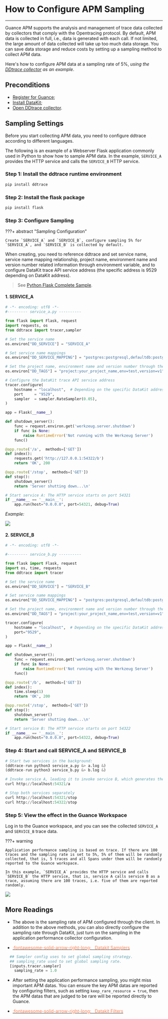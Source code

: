 # How to Configure APM Sampling
---

Guance APM supports the analysis and management of trace data collected by collectors that comply with the Opentracing protocol. By default, APM data is collected in full, i.e., data is generated with each call. If not limited, the large amount of data collected will take up too much data storage. You can save data storage and reduce costs by setting up a sampling method to collect APM data.

Here's how to configure APM data at a sampling rate of 5%, *using the [DDtrace collector](../../datakit/ddtrace.md) as an example*.

## Preconditions

- [Register for Guance](https://auth.guance.one/login/pwd);
- [Install DataKit](../../datakit/datakit-install.md); 
- [Open DDtrace collector](../../datakit/ddtrace.md). 

## Sampling Settings

Before you start collecting APM data, you need to configure ddtrace according to different languages. 

The following is an example of a Webserver Flask application commonly used in Python to show how to sample APM data. In the example, `SERVICE_A` provides the HTTP service and calls the `SERVICE_B` HTTP service. 

### Step 1: Install the ddtrace runtime environment

```python
pip install ddtrace
```

### Step 2: Install the flask package

```python
pip install flask
```

### Step 3: Configure Sampling

???+ abstract "Sampling Configuration"

    Create `SERVICE_A` and `SERVICE_B`, configure sampling 5% for `SERVICE_A`, and `SERVICE_B` is collected by default.

When creating, you need to reference ddtrace and set service name, service name mapping relationship, project name, environment name and version number related information through environment variable, and to configure DataKit trace API service address (the specific address is 9529 depending on DataKit address).

> See [Python Flask Complete Sample](../../integrations/apm/ddtrace-python.md).

#### 1. SERVICE_A

```python
# -*- encoding: utf8 -*-
#--------- service_a.py ----------

from flask import Flask, request
import requests, os
from ddtrace import tracer,sampler

# Set the service name
os.environ["DD_SERVICE"] = "SERVICE_A"

# Set service name mappings
os.environ["DD_SERVICE_MAPPING"] = "postgres:postgresql,defaultdb:postgresql"

# Set the project name, environment name and version number through the environment variable
os.environ["DD_TAGS"] = "project:your_project_name,env=test,version=v1"

# Configure the DataKit trace API service address
tracer.configure(
    hostname = "localhost",  # Depending on the specific DataKit address
    port     = "9529",
    sampler  = sampler.RateSampler(0.05),
)

app = Flask(__name__)

def shutdown_server():
    func = request.environ.get('werkzeug.server.shutdown')
    if func is None:
        raise RuntimeError('Not running with the Werkzeug Server')
    func()

@app.route('/a',  methods=['GET'])
def index():
    requests.get('http://127.0.0.1:54322/b')
    return 'OK', 200

@app.route('/stop',  methods=['GET'])
def stop():
    shutdown_server()
    return 'Server shutting down...\n'

# Start service A: The HTTP service starts on port 54321
if __name__ == '__main__':
    app.run(host="0.0.0.0", port=54321, debug=True)

```

*Example:*

![](../img/sampler.png)



#### 2. SERVICE_B

```python
# -*- encoding: utf8 -*-

#--------- service_b.py ----------

from flask import Flask, request
import os, time, requests
from ddtrace import tracer

# Set the service name
os.environ["DD_SERVICE"] = "SERVICE_B"

# Set service name mappings
os.environ["DD_SERVICE_MAPPING"] = "postgres:postgresql,defaultdb:postgresql"

# Set the project name, environment name and version number through the environment variable
os.environ["DD_TAGS"] = "project:your_project_name,env=test,version=v1"

tracer.configure(
    hostname = "localhost",  # Depending on the specific DataKit address
    port="9529",
)

app = Flask(__name__)

def shutdown_server():
    func = request.environ.get('werkzeug.server.shutdown')
    if func is None:
        raise RuntimeError('Not running with the Werkzeug Server')
    func()

@app.route('/b',  methods=['GET'])
def index():
    time.sleep(1)
    return 'OK', 200

@app.route('/stop',  methods=['GET'])
def stop():
    shutdown_server()
    return 'Server shutting down...\n'

# Start service B: The HTTP service starts on port 54322
if __name__ == '__main__':
    app.run(host="0.0.0.0", port=54322, debug=True)

```

### Step 4: Start and call SERVICE_A and SERVICE_B 

```python
# Start two services in the background:
(ddtrace-run python3 service_a.py &> a.log &)
(ddtrace-run python3 service_b.py &> b.log &)

# Invoke service A, leading it to invoke service B, which generates the corresponding trace data (where multiple triggers can be performed)
curl http://localhost:54321/a

# Stop both services separately
curl http://localhost:54321/stop
curl http://localhost:54322/stop
```

### Step 5: View the effect in the Guance Workspace

Log in to the Guance workspace, and you can see the collected `SERVICE_A` and `SERVICE_B` trace data.

???+ warning

    Application performance sampling is based on trace. If there are 100 traces and the sampling rate is set to 5%, 5% of them will be randomly collected, that is, 5 traces and all Spans under them will be randomly reported to the Guance workspace.
    
    In this example, `SERVICE_A` provides the HTTP service and calls `SERVICE_B` the HTTP service, that is, service A calls service B as a trace, assuming there are 100 traces, i.e. five of them are reported randomly.

![](../img/sample_explor.png)

## More Readings

- The above is the sampling rate of APM configured through the client. In addition to the above methods, you can also directly configure the sampling rate through DataKit, just turn on the sampling in the application performance collector configuration.

<div class="grid cards" markdown>

- [<font color="coral"> :fontawesome-solid-arrow-right-long: &nbsp; Datakit Samplers</font>](../../integrations/datakit-tracing.md#samplers)


</div>

```python
  ## Sampler config uses to set global sampling strategy.
  ## sampling_rate used to set global sampling rate.
  [inputs.tracer.sampler]
    sampling_rate = 1.0
```

- After setting the application performance sampling, you might miss important APM datas. You can ensure the key APM datas are reported by configuring filters, such as setting `keep_rare_resource = true`, then the APM datas that are judged to be rare will be reported directly to Guance.


<div class="grid cards" markdown>

- [<font color="coral"> :fontawesome-solid-arrow-right-long: &nbsp; Datakit Filters</font>](../../integrations/datakit-tracing.md#filters)


</div>